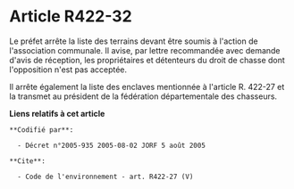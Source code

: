 # Article R422-32

Le préfet arrête la liste des terrains devant être soumis à l'action de l'association communale. Il avise, par lettre
recommandée avec demande d'avis de réception, les propriétaires et détenteurs du droit de chasse dont l'opposition n'est pas
acceptée. 

Il arrête également la liste des enclaves mentionnée à l'article R. 422-27 et la transmet au président de la fédération
départementale des chasseurs.

**Liens relatifs à cet article**

	**Codifié par**:

	  - Décret n°2005-935 2005-08-02 JORF 5 août 2005

	**Cite**:

	  - Code de l'environnement - art. R422-27 (V)
